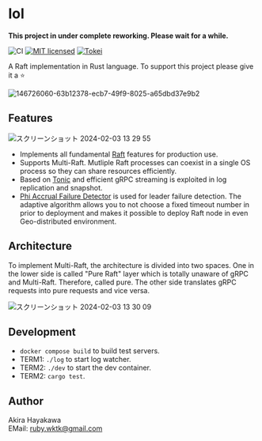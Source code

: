 # lol

**This project in under complete reworking. Please wait for a while.**

![CI](https://github.com/akiradeveloper/lol/workflows/CI/badge.svg)
[![MIT licensed](https://img.shields.io/badge/license-MIT-blue.svg)](https://github.com/akiradeveloper/lol/blob/master/LICENSE)
[![Tokei](https://tokei.rs/b1/github/akiradeveloper/lol)](https://github.com/akiradeveloper/lol)

A Raft implementation in Rust language. To support this project please give it a ⭐

![146726060-63b12378-ecb7-49f9-8025-a65dbd37e9b2](https://github.com/akiradeveloper/lol/assets/785824/12a016fe-35a0-4d12-8ffa-955ef61b25b9)


## Features

![スクリーンショット 2024-02-03 13 29 55](https://github.com/akiradeveloper/lol/assets/785824/f6a6ceef-98f3-4fcf-9ba8-3655d52bd3f0)


- Implements all fundamental [Raft](https://raft.github.io/) features for production use.
- Supports Multi-Raft. Mutliple Raft processes can coexist in a single OS process so they can share resources efficiently.
- Based on [Tonic](https://github.com/hyperium/tonic) and efficient gRPC streaming is exploited in log replication and snapshot.
- [Phi Accrual Failure Detector](https://github.com/akiradeveloper/phi-detector) is used for leader failure detection. The adaptive algorithm allows you to not choose a fixed timeout number in prior to deployment and makes it possible to deploy Raft node in even Geo-distributed environment.

## Architecture

To implement Multi-Raft, the architecture is divided into two spaces. One in the lower side is called "Pure Raft" layer which is totally unaware of 
gRPC and Multi-Raft. Therefore, called pure. The other side translates gRPC requests into pure requests and vice versa.

![スクリーンショット 2024-02-03 13 30 09](https://github.com/akiradeveloper/lol/assets/785824/fd064ba6-be20-4934-839a-db8cd07a8f13)



## Development

- `docker compose build` to build test servers.
- TERM1: `./log` to start log watcher.
- TERM2: `./dev` to start the dev container.
- TERM2: `cargo test`.

## Author

Akira Hayakawa  
EMail: ruby.wktk@gmail.com
